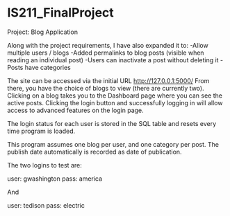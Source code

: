 # IS211_FinalProject

Project: Blog Application

Along with the project requirements, I have also expanded it to:
-Allow multiple users / blogs
-Added permalinks to blog posts (visible when reading an individual post)
-Users can inactivate a post without deleting it
-Posts have categories

The site can be accessed via the initial URL http://127.0.0.1:5000/
From there, you have the choice of blogs to view (there are currently two). 
Clicking on a blog takes you to the Dashboard page where you can see the active posts. Clicking the login button and successfully logging in will allow access to advanced features on the login page.

The login status for each user is stored in the SQL table and resets every time program is loaded.

This program assumes one blog per user, and one category per post. The publish date automatically is recorded as date of publication.

The two logins to test are:

user: gwashington
pass: america

And

user: tedison
pass: electric